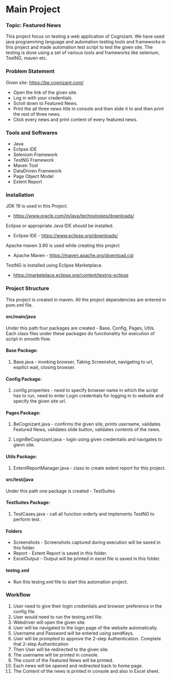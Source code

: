 # Main Project

### Topic: Featured News

This project focus on testing a web application of Cognizant.
We have used java programming language and automation testing tools and frameworks in this project and made automation test script to test the given site. The testing is done using a set of various tools and frameworks like selenium, TestNG, maven etc.

### Problem Statement

Given site: https://be.cognizant.com/

- Open the link of the given site.
- Log in with your credentials.
- Scroll down to Featured News.
- Print the all three news title in console and then slide it to and then print the rest of three news.
- Click every news and print content of every featured news.

### Tools and Softwares

- Java
- Eclipse IDE 
- Selenium Framework
- TestNG Framework 
- Maven Tool
- DataDriven Framework
- Page Object Model
- Extent Report

### Installation

JDK 19 is used in this Project.

- https://www.oracle.com/in/java/technologies/downloads/

Eclipse or appropriate Java IDE should be installed.

- Eclipse IDE - https://www.eclipse.org/downloads/

Apache maven 3.90 is used while creating this project

- Apache Maven - https://maven.apache.org/download.cgi

TestNG is installed using Eclipse Marketplace.

- https://marketplace.eclipse.org/content/testng-eclipse

### Project Structure

This project is created in maven.
All the project dependencies are entered in pom.xml file.

#### src/main/java

Under this path four packages are created - Base, Config, Pages, Utils. 
Each class files under these packages do functionality for execution of script in smooth flow.

#### Base Package:

1.  Base.java - invoking browser, Taking Screenshot, navigating to url, expilict wait, closing browser.

#### Config Package:

1. config.properties - need to specify browser name in which the script has to run, need to enter Login credentials for logging in to website and specify the given site url.

#### Pages Package:

1. BeCognizant.java - confirms the given site, prints username, validates Featured News, validates slide button, validates contents of the news.

2. LoginBeCognizant.java - login using given credentails and navigates to gievn site.

#### Utils Package:

1. ExtentReportManager.java - class to create extent report for this project.

#### src/test/java
Under this path one package is created - TestSuites

#### TestSuites Package:

1. TestCases.java - call all function orderly and implements TestNG to perform test.

#### Folders

- Screenshots - Screenshots captured during execution will be saved in this folder.
- Report - Extent Report is saved in this folder.
- ExcelOutput - Output will be printed in excel file is saved in this folder.

#### testng.xml

- Run this testng.xml file to start this automation project.

### Workflow

1. User need to give their login credentials and browser preference in the config file.
2. User would need to run the testng.xml file.
2. Webdriver will open the given site.
3. User will be navigated to the login page of the website automatically.
4. Username and Password will be entered using sendKeys.
5. User will be prompted to approve the 2-step Authentication. Complete that 2-step Authentication
6. Then User will be redirected to the given site.
7. The username will be printed in console.
8. The count of the Featured News will be printed.
9. Each news will be opened and redirected back to home page.
10. The Content of the news is printed in console and also in Excel sheet.


